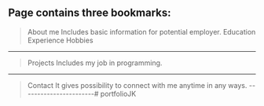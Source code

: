 Page contains three bookmarks:
-----------------------
>About me
Includes basic information for potential employer.
Education
Experience
Hobbies
-----------------------
>Projects
Includes my job in programming.
-----------------------
>Contact
It gives possibility to connect with me anytime in any ways.
-----------------------# portfolioJK
